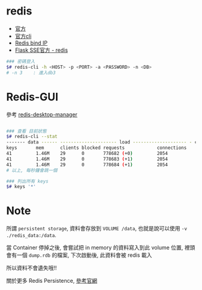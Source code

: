 # redis

- [官方](https://redis.io/topics/quickstart)
- [官方cli](https://redis.io/topics/rediscli)
- [Redis bind IP](https://dotblogs.com.tw/colinlin/2017/06/26/150257)
- [Flask SSE官方 - redis](http://flask-sse.readthedocs.io/en/latest/quickstart.html)


```bash
### 密碼登入
$# redis-cli -h <HOST> -p <PORT> -a <PASSWORD> -n <DB>
# -n 3    : 進入db3
```


# Redis-GUI

參考 [redis-desktop-manager](https://redisdesktop.com/pricing)

```bash

### 查看 目前狀態
$# redis-cli --stat
------- data ------ --------------------- load -------------------- - child -
keys       mem      clients blocked requests            connections
41         1.46M    29      0       778682 (+0)         2054
41         1.46M    29      0       778683 (+1)         2054
41         1.46M    29      0       778684 (+1)         2054
# 以上, 每秒鐘會跳一個

### 列出所有 keys
$# keys '*'
```


# Note

所謂 `persistent storage`, 資料會存放到 `VOLUME /data`, 也就是說可以使用 `-v ./redis_data:/data`.

當 Container 停掉之後, 會嘗試把 in memory 的資料寫入到此 volume 位置, 裡頭會有一個 `dump.rdb` 的檔案, 下次啟動後, 此資料會被 redis 載入

所以資料不會遺失哦!!

關於更多 Redis Persistence, [參考官網](https://redis.io/topics/persistence#redis-persistence)
